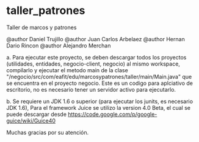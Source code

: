taller_patrones
===============

Taller de marcos y patrones

@author Daniel Trujillo
@author Juan Carlos Arbelaez
@author Hernan Dario Rincon
@author Alejandro Merchan

a. Para ejecutar este proyecto, se deben descargar todos los proyectos (utilidades, entidades, negocio-client, negocio) al mismo workspace, compilarlo y ejecutar el metodo  main de la clase "/negocio/src/com/eafit/edu/marcosypatrones/taller/main/Main.java" que se encuentra en el proyecto negocio.  Este es un codigo para aplciativo de escritorio, no es necesario tener un servidor activo para ejecutarlo.

b. Se requiere un JDK 1.6 o superior (para ejecutar los junits, es necesario JDK 1.6), 
Para el framework Juice se utilizo la version 4.0 Beta, el cual se puede descargar desde 
https://code.google.com/p/google-guice/wiki/Guice40

Muchas gracias por su atención.
